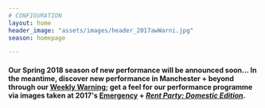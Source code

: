 ```yaml
---
# CONFIGURATION
layout: home
header_image: "assets/images/header_2017awWarni.jpg"
season: homepage

---
```

#### Our Spring 2018 season of new performance will be announced soon… In the meantime, discover new performance in Manchester + beyond through our <a href="http://wordofwarning.posthaven.com" target="_blank">Weekly Warning</a>; get a feel for our performance programme via images taken at 2017's [Emergency](/galleries/2017-emergency) + [*Rent Party: Domestic Edition*](/galleries/2017-domestic).
